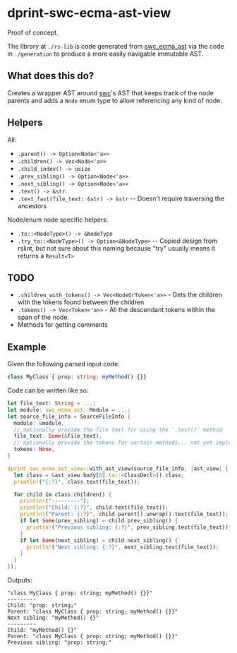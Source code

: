 # dprint-swc-ecma-ast-view

Proof of concept.

The library at `./rs-lib` is code generated from [swc_ecma_ast](https://crates.io/crates/swc_ecma_ast) via the code in `./generation` to produce a more easily navigable immutable AST.

## What does this do?

Creates a wrapper AST around [swc](https://github.com/swc-project/swc)'s AST that keeps track of the node parents and adds a `Node` enum type to allow referencing any kind of node.

## Helpers

All:

- `.parent() -> Option<Node<'a>>`
- `.children() -> Vec<Node<'a>>`
- `.child_index() -> usize`
- `.prev_sibling() -> Option<Node<'a>>`
- `.next_sibling() -> Option<Node<'a>>`
- `.text() -> &str`
- `.text_fast(file_text: &str) -> &str` -- Doesn't require traversing the ancestors

Node/enum node specific helpers:

- `.to::<NodeType>() -> &NodeType`
- `.try_to::<NodeType>() -> Option<&NodeType>` -- Copied design from rslint, but not sure about this naming because "try" usually means it returns a `Result<T>`

## TODO

- `.children_with_tokens() -> Vec<NodeOrToken<'a>>` - Gets the children with the tokens found between the children
- `.tokens() -> Vec<Token<'a>>` - All the descendant tokens within the span of the node.
- Methods for getting comments

## Example

Given the following parsed input code:

<!-- dprint-ignore -->
```ts
class MyClass { prop: string; myMethod() {}}
```

Code can be written like so:

```rust
let file_text: String = ...;
let module: swc_ecma_ast::Module = ...;
let source_file_info = SourceFileInfo {
  module: &module,
  // optionally provide the file text for using the `.text()` method
  file_text: Some(&file_text),
  // optionally provide the tokens for certain methods... not yet implemented
  tokens: None,
}

dprint_swc_ecma_ast_view::with_ast_view(source_file_info, |ast_view| {
  let class = &ast_view.body[0].to::<ClassDecl>().class;
  println!("{:?}", class.text(file_text));

  for child in class.children() {
    println!("---------");
    println!("Child: {:?}", child.text(file_text));
    println!("Parent: {:?}", child.parent().unwrap().text(file_text));
    if let Some(prev_sibling) = child.prev_sibling() {
      println!("Previous sibling: {:?}", prev_sibling.text(file_text));
    }
    if let Some(next_sibling) = child.next_sibling() {
      println!("Next sibling: {:?}", next_sibling.text(file_text));
    }
  }
});
```

Outputs:

```
"class MyClass { prop: string; myMethod() {}}"
---------
Child: "prop: string;"
Parent: "class MyClass { prop: string; myMethod() {}}"
Next sibling: "myMethod() {}"
---------
Child: "myMethod() {}"
Parent: "class MyClass { prop: string; myMethod() {}}"
Previous sibling: "prop: string;"
```
